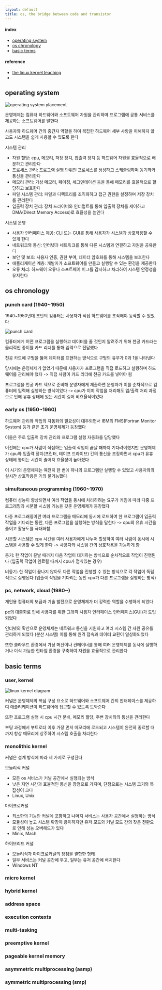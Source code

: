 ```yaml
---
layout: default
title: os, the bridge between code and transistor
---
```



#### index
- [operating system](#operating-system)
- [os chronology](#os-chronology)
- [basic terms](#basic-terms)

#### reference
- [the linux kernel teaching](https://linux-kernel-labs.github.io/refs/heads/master/index.html)
- 


## operating system

![operating system placement](./assets/operating_system_placement.png)

운영체제는 컴퓨터 하드웨어와 소프트웨어 자원을 관리하며 프로그램에 공통 서비스를 제공하는 소프트웨어를 말한다

사용자와 하드웨어 간의 중간자 역할을 하여 복잡한 하드웨어 세부 사항을 이해하지 않고도 시스템을 쉽게 사용할 수 있도록 한다

시스템 관리
- 자원 할당: cpu, 메모리, 저장 장치, 입출력 장치 등 하드웨어 자원을 효율적으로 배분하고 관리한다
- 프로세스 관리: 프로그램 실행 단위인 프로세스를 생성하고 스케줄링하며 동기화와 통신을 관리한다
- 메모리 관리: 가상 메모리, 페이징, 세그멘테이션 등을 통해 메모리를 효율적으로 할당하고 보호한다
- 파일 시스템 관리: 파일과 디렉토리를 조직화하고 접근 권한을 설정하며 저장 장치를 관리한다
- 입출력 장치 관리: 장치 드라이버와 인터럽트를 통해 입출력 장치를 제어하고 DMA(Direct Memory Access)로 효율성을 높인다

시스템 운영
- 사용자 인터페이스 제공: CLI 또는 GUI를 통해 사용자가 시스템과 상호작용할 수 있게 한다
- 네트워크와 통신: 인터넷과 네트워크를 통해 다른 시스템과 연결하고 자원을 공유한다
- 보안 및 보호: 사용자 인증, 권한 부여, 데이터 암호화를 통해 시스템을 보호한다
- 애플리케이션 계층: 개발자가 소프트웨어를 만들고 실행할 수 있는 환경을 제공한다
- 오류 처리: 하드웨어 오류나 소프트웨어 버그를 감지하고 처리하여 시스템 안정성을 유지한다


## os chronology

### punch card (1940~1950)

1940~1950년대 초반의 컴퓨터는 사용자가 직접 하드웨어를 조작해야 동작할 수 있었다

![punch card](./assets/punch_card.png)

컴퓨터에게 어떤 프로그램을 실행하고 데이터를 줄 것인지 알려주기 위해 천공 카드라는 물리적인 종이를 카드 리더를 통해 입력으로 전달했다

천공 카드에 구멍을 뚫어 데이터를 표현하는 방식으로 구멍의 유무가 0과 1을 나타낸다

당시에는 운영체제가 없었기 때문에 사용자가 프로그램을 직접 로드하고 실행하며 하드웨어를 관리해야 했다 -> 직접 사람이 카드 리더에 천공 카드를 넣어야 됨

프로그램을 천공 카드 덱으로 준비해 운영자에게 제출하면 운영자가 이를 순차적으로 컴퓨터에 입력해 실행하는 방식이었다 -> cpu가 이미 작업을 처리해도 입/출력 처리 과정으로 인해 유휴 상태에 있는 시간이 길어 비효율적이었다

### early os (1950~1960)

하드웨어 관리와 작업의 자동화의 필요성이 대두되면서 IBM의 FMS(Fortran Monitor System) 등과 같은 초기 운영체제가 등장했다

이들은 주로 입출력 장치 관리와 프로그램 실행 자동화를 담당했다

이전에는 cpu가 사람이 직접하는 입출력 작업이 끝날 때까지 기다려야했지만 운영체제가 cpu와 입출력 장치(프린터, 테이프 드라이브) 간의 통신을 조정하면서 cpu가 유휴 상태에 놓이는 시간이 줄어져 효율성이 높아졌다

이 시기의 운영체제는 여전히 한 번에 하나의 프로그램만 실행할 수 있었고 사용자와의 실시간 상호작용은 거의 불가능했다

### simultaneous programming (1960~1970)

컴퓨터 성능이 향상되면서 여러 작업을 동시에 처리하려는 요구가 커짐에 따라 다중 프로그래밍과 시분할 시스템 기능을 갖춘 운영체제가 등장했다

다중 프로그래밍이란 여러 프로그램을 메모리에 동시에 로드하여 한 프로그램이 입출력 작업을 기다리는 동안, 다른 프로그램을 실행하는 방식을 말한다 -> cpu의 유휴 시간을 줄이고 활용도를 극대화함

시분할 시스템은 cpu 시간을 여러 사용자에게 나누어 할당하여 여러 사람이 동시에 시스템을 사용할 수 있게 한다 -> 사용자와 시스템 간의 상호작용을 가능하게 함

동기: 한 작업이 끝날 때까지 다음 작업이 대기하는 방식으로 순차적으로 작업이 진행된다 (입출력 작업이 완료될 때까지 cpu가 멈춰있는 경우)

비동기: 한 작업이 끝나지 않아도 다른 작업을 진행할 수 있는 방식으로 각 작업이 독립적으로 실행된다 (입출력 작업을 기다리는 동안 cpu가 다른 프로그램을 실행하는 방식)

### pc, network, cloud (1980~)

개인용 컴퓨터의 보급과 기술 발전으로 운영체제가 더 강력한 역할을 수행하게 되었다

pc의 대중화로 인해 사용자를 위한 그래픽 사용자 인터페이스 인터페이스(GUI)가 도입되었다

인터넷의 확산으로 운영체제는 네트워크 통신을 지원하고 여러 시스템 간 자원 공유를 관리하게 되었다 (분산 시스템) 이를 통해 원격 접속과 데이터 교환이 일상화되었다

또한 클라우드 환경에서 가상 머신이나 컨테이너를 통해 여러 운영체제를 동시에 실행하거나 이식 가능한 런타임 환경을 구축하여 자원을 효율적으로 관리한다




## basic terms

### user, kernel



![linux kernel diagram](./assets/linux_kernel_diagram.png)

커널은 운영체제의 핵심 구성 요소로 하드웨어와 소프트웨어 간의 인터페이스를 제공하여 애플리케이션이 하드웨어에 접근할 수 있도록 도와준다

또한 프로그램 실행 시 cpu 시간 분배, 메모리 할당, 주변 장치와의 통신을 관리한다

부팅 과정에서 부트로더 이후 가장 먼저 메모리에 로드되고 시스템이 완전히 종료할 때까지 항상 메모리에 상주하여 시스템 호출을 처리한다

### monolithic kernel

커널은 설계 방식에 따라 세 가지로 구성된다

모놀리식 커널
- 모든 os 서비스가 커널 공간에서 실행되는 방식
- 낮은 지연 시간과 효율적인 통신을 장점으로 가지며, 단점으로는 시스템 크기와 복잡성이 크다
- Linux, Unix

마이크로커널
- 최소한의 기능만 커널에 포함하고 나머지 서비스는 사용자 공간에서 실행하는 방식
- 모듈성이 높고 시스템 확장이 용이하지만 유저 모드와 커널 모드 간의 잦은 전환으로 인해 성능 오버헤드가 있다
- Minix, Mach

하이브리드 커널
- 모놀리식과 마이크로커널의 장점을 결합한 형태
- 일부 서비스는 커널 공간에 두고, 일부는 유저 공간에 배치한다
- Windows NT

### micro kernel

### hybrid kernel

### address space

### execution contexts

### multi-tasking

### preemptive kernel

### pageable kernel memory

### asymmetric multiprocessing (asmp)

### symmetric multiprocessing (smp)
